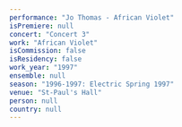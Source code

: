 ```yaml
---
performance: "Jo Thomas - African Violet"
isPremiere: null
concert: "Concert 3"
work: "African Violet"
isCommission: false
isResidency: false
work_year: "1997"
ensemble: null
season: "1996-1997: Electric Spring 1997"
venue: "St-Paul's Hall"
person: null
country: null
---
```



